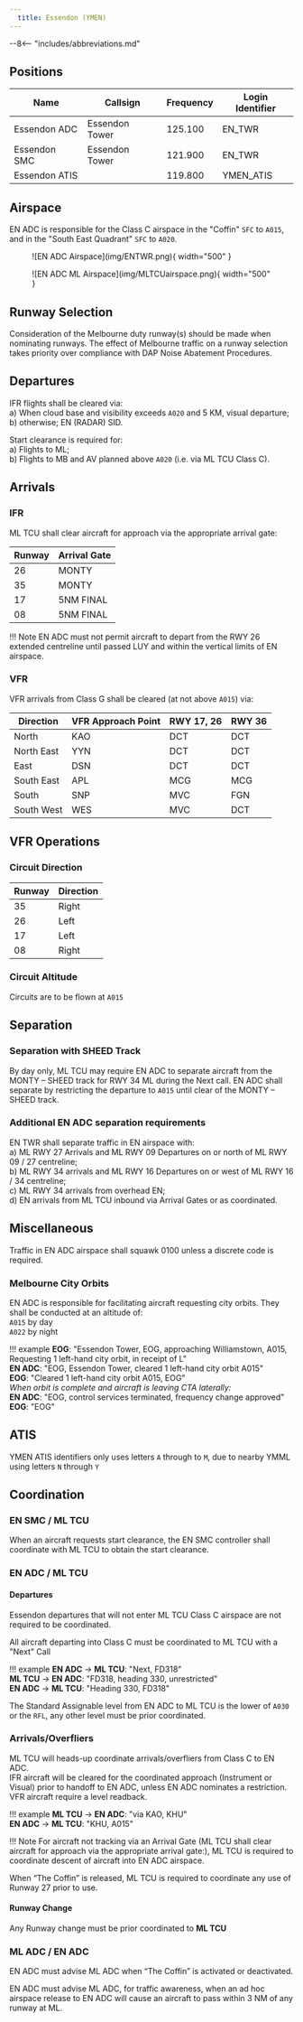 ```yaml
---
  title: Essendon (YMEN)
---
```


--8<-- "includes/abbreviations.md"

## Positions
| Name               | Callsign       | Frequency        | Login Identifier                         |
| ------------------ | -------------- | ---------------- | ---------------------------------------- |
| Essendon ADC      | Essendon Tower   | 125.100          | EN_TWR                                   |
| Essendon SMC      | Essendon Tower   | 121.900          | EN_TWR                                   |
| Essendon ATIS     |                | 119.800         | YMEN_ATIS                                |

## Airspace
EN ADC is responsible for the Class C airspace in the "Coffin" `SFC` to `A015`, and in the "South East Quadrant" `SFC` to `A020`.

<figure markdown>
![EN ADC Airspace](img/ENTWR.png){ width="500" }
</figure>

<figure markdown>
![EN ADC ML Airspace](img/MLTCUairspace.png){ width="500" }
</figure>

## Runway Selection
Consideration of the Melbourne duty runway(s) should be made when nominating runways. The effect of Melbourne traffic on a runway selection takes priority over compliance with DAP Noise Abatement Procedures.

## Departures
IFR flights shall be cleared via:  
    a) When cloud base and visibility exceeds `A020` and 5 KM, visual departure;  
    b) otherwise; EN (RADAR) SID.  

Start clearance is required for:  
    a) Flights to ML;  
    b) Flights to MB and AV planned above `A020` (i.e. via ML TCU Class C).  

## Arrivals

### IFR
ML TCU shall clear aircraft for approach via the appropriate arrival gate: 

| Runway | Arrival Gate |
| ------ | ----------|
| 26     | MONTY  |
| 35     | MONTY |
| 17     | 5NM FINAL |
| 08     | 5NM FINAL |

!!! Note
    EN ADC must not permit aircraft to depart from the RWY 26 extended centreline until passed LUY and within the vertical limits of EN airspace.

### VFR
VFR arrivals from Class G shall be cleared (at not above `A015`) via:

| Direction | VFR Approach Point | RWY 17, 26 | RWY 36 |
|----------| ------------------------ | ----------| ----------|
| North | KAO | DCT | DCT |
| North East | YYN     | DCT | DCT |
| East | DSN    | DCT | DCT |
| South East | APL    | MCG  | MCG|
| South | SNP     | MVC | FGN  |
| South West | WES   | MVC | DCT |

## VFR Operations

### Circuit Direction
| Runway | Direction |
| ------ | ----------|
| 35     | Right  |
| 26     | Left |
| 17     | Left |
| 08     | Right |

### Circuit Altitude
Circuits are to be flown at `A015`

## Separation

### Separation with SHEED Track
By day only, ML TCU may require EN ADC to separate aircraft from the MONTY – SHEED track for RWY 34 ML during the Next call. EN ADC shall separate by restricting the departure to `A015` until clear of the MONTY – SHEED track.

### Additional EN ADC separation requirements
EN TWR shall separate traffic in EN airspace with:  
a) ML RWY 27 Arrivals and ML RWY 09 Departures on or north of ML RWY 09 / 27 centreline;  
b) ML RWY 34 arrivals and ML RWY 16 Departures on or west of ML RWY 16 / 34 centreline;  
c) ML RWY 34 arrivals from overhead EN;  
d) EN arrivals from ML TCU inbound via Arrival Gates or as coordinated.  

## Miscellaneous
Traffic in EN ADC airspace shall squawk 0100 unless a discrete code is required.

### Melbourne City Orbits
EN ADC is responsible for facilitating aircraft requesting city orbits. They shall be conducted at an altitude of:  
`A015` by day  
`A022` by night

!!! example
    **EOG**: "Essendon Tower, EOG, approaching Williamstown, A015, Requesting 1 left-hand city orbit, in receipt of L"  
    **EN ADC**: "EOG, Essendon Tower, cleared 1 left-hand city orbit A015"  
    **EOG**: "Cleared 1 left-hand city orbit A015, EOG"  
    *When orbit is complete and aircraft is leaving CTA laterally:*  
    **EN ADC**: "EOG, control services terminated, frequency change approved"  
    **EOG**: "EOG"

## ATIS
YMEN ATIS identifiers only uses letters `A` through to `M`, due to nearby YMML using letters `N` through `Y` 

## Coordination
### EN SMC / ML TCU
When an aircraft requests start clearance, the EN SMC controller shall coordinate with ML TCU to obtain the start clearance.

### EN ADC / ML TCU

#### Departures
Essendon departures that will not enter ML TCU Class C airspace are not required to be coordinated.

All aircraft departing into Class C must be coordinated to ML TCU with a "Next" Call

!!! example
    <span class="hotline">**EN ADC** -> **ML TCU**</span>: "Next, FD318"  
    <span class="hotline">**ML TCU** -> **EN ADC**</span>: "FD318, heading 330, unrestricted"  
    <span class="hotline">**EN ADC** -> **ML TCU**</span>: "Heading 330, FD318"

The Standard Assignable level from EN ADC to ML TCU is the lower of `A030` or the `RFL`, any other level must be prior coordinated.

### Arrivals/Overfliers
ML TCU will heads-up coordinate arrivals/overfliers from Class C to EN ADC.  
IFR aircraft will be cleared for the coordinated approach (Instrument or Visual) prior to handoff to EN ADC, unless EN ADC nominates a restriction.  
VFR aircraft require a level readback.

!!! example 
    <span class="hotline">**ML TCU** -> **EN ADC**</span>: "via KAO, KHU"  
    <span class="hotline">**EN ADC** -> **ML TCU**</span>: "KHU, A015"

!!! Note
    For aircraft not tracking via an Arrival Gate (ML TCU shall clear aircraft for approach via the appropriate arrival gate:), ML TCU is required to coordinate descent of aircraft into EN ADC airspace.

When “The Coffin” is released, ML TCU is required to coordinate any use of Runway 27 prior to use.

#### Runway Change
Any Runway change must be prior coordinated to **ML TCU**

### ML ADC / EN ADC
EN ADC must advise ML ADC when “The Coffin” is activated or deactivated.

EN ADC must advise ML ADC, for traffic awareness, when an ad hoc airspace release to EN ADC will cause an aircraft to pass within 3 NM of any runway at ML.